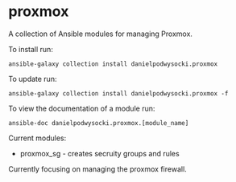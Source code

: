 # proxmox

A collection of Ansible modules for managing Proxmox.

To install run:

```
ansible-galaxy collection install danielpodwysocki.proxmox
```
To update run:
```
ansible-galaxy collection install danielpodwysocki.proxmox -f
```

To view the documentation of a module run:
```
ansible-doc danielpodwysocki.proxmox.[module_name]
```

Current modules:
+ proxmox_sg - creates secruity groups and rules


Currently focusing on managing the proxmox firewall.
